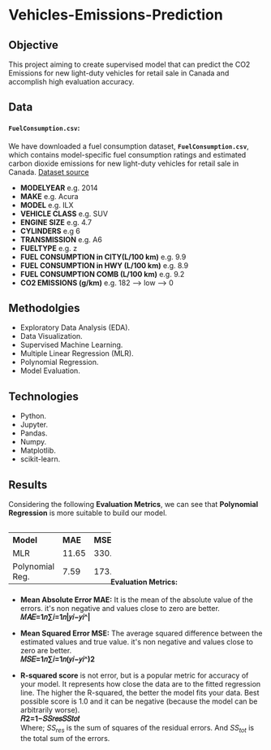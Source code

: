 # Vehicles-Emissions-Prediction

## Objective

This project aiming to create supervised model that can predict the CO2 Emissions for new light-duty vehicles for retail sale in Canada and accomplish high evaluation accuracy.

## Data 

#### `FuelConsumption.csv`:

We have downloaded a fuel consumption dataset, **`FuelConsumption.csv`**, which contains model-specific fuel consumption ratings and estimated carbon dioxide emissions for new light-duty vehicles for retail sale in Canada. [Dataset source](http://open.canada.ca/data/en/dataset/98f1a129-f628-4ce4-b24d-6f16bf24dd64?cm_mmc=Email_Newsletter-_-Developer_Ed%2BTech-_-WW_WW-_-SkillsNetwork-Courses-IBMDeveloperSkillsNetwork-ML0101EN-SkillsNetwork-20718538&cm_mmca1=000026UJ&cm_mmca2=10006555&cm_mmca3=M12345678&cvosrc=email.Newsletter.M12345678&cvo_campaign=000026UJ&cm_mmc=Email_Newsletter-_-Developer_Ed%2BTech-_-WW_WW-_-SkillsNetwork-Courses-IBMDeveloperSkillsNetwork-ML0101EN-SkillsNetwork-20718538&cm_mmca1=000026UJ&cm_mmca2=10006555&cm_mmca3=M12345678&cvosrc=email.Newsletter.M12345678&cvo_campaign=000026UJ&cm_mmc=Email_Newsletter-_-Developer_Ed%2BTech-_-WW_WW-_-SkillsNetwork-Courses-IBMDeveloperSkillsNetwork-ML0101EN-SkillsNetwork-20718538&cm_mmca1=000026UJ&cm_mmca2=10006555&cm_mmca3=M12345678&cvosrc=email.Newsletter.M12345678&cvo_campaign=000026UJ&cm_mmc=Email_Newsletter-_-Developer_Ed%2BTech-_-WW_WW-_-SkillsNetwork-Courses-IBMDeveloperSkillsNetwork-ML0101EN-SkillsNetwork-20718538&cm_mmca1=000026UJ&cm_mmca2=10006555&cm_mmca3=M12345678&cvosrc=email.Newsletter.M12345678&cvo_campaign=000026UJ)

-   **MODELYEAR** e.g. 2014
-   **MAKE** e.g. Acura
-   **MODEL** e.g. ILX
-   **VEHICLE CLASS** e.g. SUV
-   **ENGINE SIZE** e.g. 4.7
-   **CYLINDERS** e.g 6
-   **TRANSMISSION** e.g. A6
-   **FUELTYPE** e.g. z
-   **FUEL CONSUMPTION in CITY(L/100 km)** e.g. 9.9
-   **FUEL CONSUMPTION in HWY (L/100 km)** e.g. 8.9
-   **FUEL CONSUMPTION COMB (L/100 km)** e.g. 9.2
-   **CO2 EMISSIONS (g/km)** e.g. 182   --> low --> 0

## Methodolgies

- Exploratory Data Analysis (EDA).
- Data Visualization.
- Supervised Machine Learning. 
- Multiple Linear Regression (MLR).
- Polynomial Regression.
- Model Evaluation.

## Technologies

- Python.
- Jupyter.
- Pandas.
- Numpy.
- Matplotlib.
- scikit-learn.

## Results
Considering the following **Evaluation Metrics**, we can see that **Polynomial Regression** is more suitable to build our model.


<table align="left" style="width: 40%">
  <tr align="left">
    <th>Model</th>
    <th>MAE</th> 
    <th>MSE</th>
    <th>R2</th>
  </tr>
  <tr>
    <td>MLR</td>
    <td>11.65</td>
    <td>330.18</td>
    <td>0.91</td>
  </tr>
  <tr>
    <td>Polynomial Reg.</td>
    <td>7.59</td>
    <td>173.06</td>
    <td>0.95</td>
  </tr>
</table>
<br>
<br>
<br>
<br>
<br>


#### Evaluation Metrics:

- **Mean Absolute Error MAE:** It is the mean of the absolute value of the errors. it's non negative and values close to zero are better.<br>
    **𝑀𝐴𝐸=1𝑛∑𝑖=1𝑛|𝑦𝑖−𝑦𝑖^|**

- **Mean Squared Error MSE:** The average squared difference between the estimated values and true value. it's non negative and values close to zero are better.<br>
    **𝑀𝑆𝐸=1𝑛∑𝑖=1𝑛(𝑦𝑖−𝑦𝑖^)2**

- **R-squared score** is not error, but is a popular metric for accuracy of your model. It represents how close the data are to the fitted regression line. The higher the R-squared, the better the model fits your data. Best possible score is 1.0 and it can be negative (because the model can be arbitrarily worse).<br>
**𝑅2=1−𝑆𝑆𝑟𝑒𝑠𝑆𝑆𝑡𝑜𝑡**<br>
Where; $SS_{res}$ is the sum of squares of the residual errors. And $SS_{tot}$ is the total sum of the errors.
